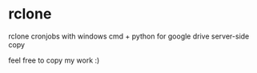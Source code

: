 # rclone
rclone cronjobs with windows cmd + python for google drive server-side copy

feel free to copy my work :)

